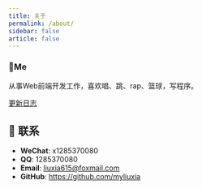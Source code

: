 ```yaml
---
title: 关于
permalink: /about/
sidebar: false
article: false
---
```


### 🐼Me
从事Web前端开发工作，喜欢唱、跳、rap、篮球，写程序。


[更新日志](https://github.com/myliuxia/blog/commits/master)

## :email: 联系
- **WeChat**: <a :href="qqUrl" class='qq'>x1285370080</a>
- **QQ**: <a :href="qqUrl" class='qq'>1285370080</a>
- **Email**:  <a href="mailto:liuxia615@foxmail.com">liuxia615@foxmail.com</a>
- **GitHub**: <https://github.com/myliuxia>

<script>
  export default {
    data(){
      return {
        qqUrl: 'tencent://message/?uin=1285370080&Site=&Menu=yes' 
      }
    },
    mounted(){
      const flag =  navigator.userAgent.match(/(phone|pad|pod|iPhone|iPod|ios|iPad|Android|Mobile|BlackBerry|IEMobile|MQQBrowser|JUC|Fennec|wOSBrowser|BrowserNG|WebOS|Symbian|Windows Phone)/i);
      if(flag){
        this.qqUrl = 'mqqwpa://im/chat?chat_type=wpa&uin=1285370080&version=1&src_type=web&web_src=oicqzone.com'
      }
    }
  }
</script>           